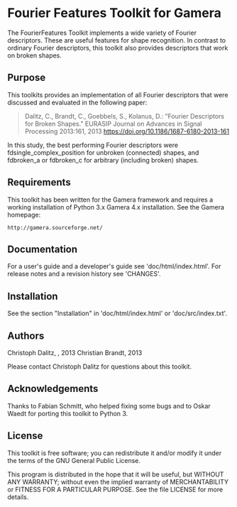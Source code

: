 Fourier Features Toolkit for Gamera
=====================================

The FourierFeatures Toolkit implements a wide variety of Fourier descriptors.
These are useful features for shape recognition. In contrast to ordinary
Fourier descriptors, this toolkit also provides descriptors that work on
broken shapes. 


Purpose
-------

This toolkits provides an implementation of all Fourier descriptors
that were discussed and evaluated in the following paper:

> Dalitz, C., Brandt, C., Goebbels, S., Kolanus, D.:
> "Fourier Descriptors for Broken Shapes." EURASIP Journal on
> Advances in Signal Processing 2013:161, 2013
> https://doi.org/10.1186/1687-6180-2013-161

In this study, the best performing Fourier descriptors were
fdsingle_complex_position for unbroken (connected) shapes, and
fdbroken_a or fdbroken_c for arbitrary (including broken) shapes.


Requirements
------------

This toolkit has been written for the Gamera framework and requires
a working installation of Python 3.x Gamera 4.x installation.
See the Gamera homepage:

	http://gamera.sourceforge.net/


Documentation
-------------

For a user's guide and a developer's guide see 'doc/html/index.html'.
For release notes and a revision history see 'CHANGES'.


Installation
------------

See the section "Installation" in 'doc/html/index.html' or 
'doc/src/index.txt'.


Authors
-------

Christoph Dalitz, <christoph dot dalitz at hsnr dot de>, 2013
Christian Brandt, 2013

Please contact Christoph Dalitz for questions about this toolkit.


Acknowledgements
----------------

Thanks to Fabian Schmitt, who helped fixing some bugs and
to Oskar Waedt for porting this toolkit to Python 3.

License
-------

This toolkit is free software; you can redistribute it and/or modify
it under the terms of the GNU General Public License.

This program is distributed in the hope that it will be useful,
but WITHOUT ANY WARRANTY; without even the implied warranty of
MERCHANTABILITY or FITNESS FOR A PARTICULAR PURPOSE.  See the
file LICENSE for more details.
